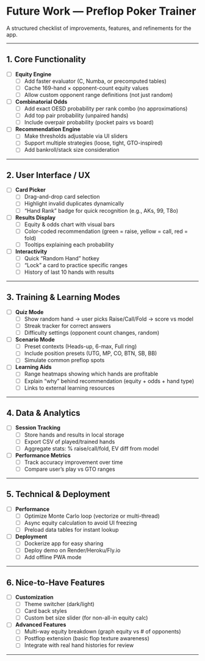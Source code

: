 # Future Work — Preflop Poker Trainer

A structured checklist of improvements, features, and refinements for the app.

---

## 1. Core Functionality

- [ ] **Equity Engine**
  - [ ] Add faster evaluator (C, Numba, or precomputed tables)
  - [ ] Cache 169-hand × opponent-count equity values
  - [ ] Allow custom opponent range definitions (not just random)

- [ ] **Combinatorial Odds**
  - [ ] Add exact OESD probability per rank combo (no approximations)
  - [ ] Add top pair probability (unpaired hands)
  - [ ] Include overpair probability (pocket pairs vs board)

- [ ] **Recommendation Engine**
  - [ ] Make thresholds adjustable via UI sliders
  - [ ] Support multiple strategies (loose, tight, GTO-inspired)
  - [ ] Add bankroll/stack size consideration

---

## 2. User Interface / UX

- [ ] **Card Picker**
  - [ ] Drag-and-drop card selection
  - [ ] Highlight invalid duplicates dynamically
  - [ ] “Hand Rank” badge for quick recognition (e.g., AKs, 99, T8o)

- [ ] **Results Display**
  - [ ] Equity & odds chart with visual bars
  - [ ] Color-coded recommendation (green = raise, yellow = call, red = fold)
  - [ ] Tooltips explaining each probability

- [ ] **Interactivity**
  - [ ] Quick “Random Hand” hotkey
  - [ ] “Lock” a card to practice specific ranges
  - [ ] History of last 10 hands with results

---

## 3. Training & Learning Modes

- [ ] **Quiz Mode**
  - [ ] Show random hand → user picks Raise/Call/Fold → score vs model
  - [ ] Streak tracker for correct answers
  - [ ] Difficulty settings (opponent count changes, random)

- [ ] **Scenario Mode**
  - [ ] Preset contexts (Heads-up, 6-max, Full ring)
  - [ ] Include position presets (UTG, MP, CO, BTN, SB, BB)
  - [ ] Simulate common preflop spots

- [ ] **Learning Aids**
  - [ ] Range heatmaps showing which hands are profitable
  - [ ] Explain “why” behind recommendation (equity + odds + hand type)
  - [ ] Links to external learning resources

---

## 4. Data & Analytics

- [ ] **Session Tracking**
  - [ ] Store hands and results in local storage
  - [ ] Export CSV of played/trained hands
  - [ ] Aggregate stats: % raise/call/fold, EV diff from model

- [ ] **Performance Metrics**
  - [ ] Track accuracy improvement over time
  - [ ] Compare user’s play vs GTO ranges

---

## 5. Technical & Deployment

- [ ] **Performance**
  - [ ] Optimize Monte Carlo loop (vectorize or multi-thread)
  - [ ] Async equity calculation to avoid UI freezing
  - [ ] Preload data tables for instant lookup

- [ ] **Deployment**
  - [ ] Dockerize app for easy sharing
  - [ ] Deploy demo on Render/Heroku/Fly.io
  - [ ] Add offline PWA mode

---

## 6. Nice-to-Have Features

- [ ] **Customization**
  - [ ] Theme switcher (dark/light)
  - [ ] Card back styles
  - [ ] Custom bet size slider (for non-all-in equity calc)

- [ ] **Advanced Features**
  - [ ] Multi-way equity breakdown (graph equity vs # of opponents)
  - [ ] Postflop extension (basic flop texture awareness)
  - [ ] Integrate with real hand histories for review

---
